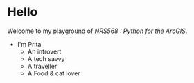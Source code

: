 # Hello

Welcome to my playground of _NRS568 : Python for the ArcGIS_.

* I'm Prita
  * An introvert
  * A tech savvy
  * A traveller
  * A Food & cat lover
